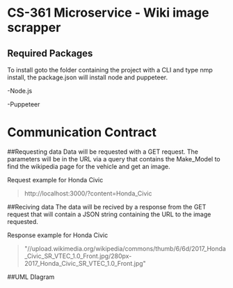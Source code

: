 # CS-361 Microservice - Wiki image scrapper

## Required Packages 

To install goto the folder containing the project with a CLI and type nmp install, the package.json will install node and puppeteer. 

-Node.js

-Puppeteer

# Communication Contract 

##Requesting data 
Data will be requested with a GET request. The parameters will be in the URL via a query that contains the Make_Model to find the wikipedia page for the vehicle and get an image.  

Request example for Honda Civic 
> http://localhost:3000/?content=Honda_Civic


##Reciving data 
The data will be recived by a response from the GET request that will contain a JSON string containing the URL to the image requested. 

Response example for Honda Civic
> "//upload.wikimedia.org/wikipedia/commons/thumb/6/6d/2017_Honda_Civic_SR_VTEC_1.0_Front.jpg/280px-2017_Honda_Civic_SR_VTEC_1.0_Front.jpg"

##UML DIagram 
